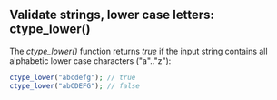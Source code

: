 ## Validate strings, lower case letters: ctype_lower()
The *ctype_lower()* function returns *true* if the input string contains all alphabetic lower case characters ("a".."z"):

```php
ctype_lower("abcdefg"); // true
ctype_lower("abCDEFG"); // false
```


